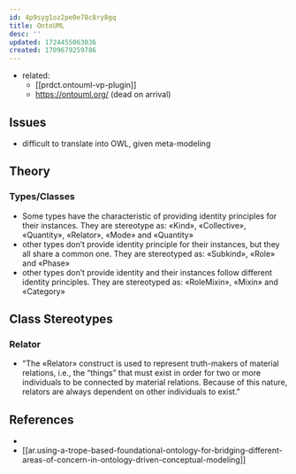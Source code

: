 ```yaml
---
id: 4p9syg1oz2pe0e78c8ry8gq
title: OntoUML
desc: ''
updated: 1724455063036
created: 1709679259786
---
```


- related: 
  - [[prdct.ontouml-vp-plugin]] 
  - https://ontouml.org/ (dead on arrival)

## Issues

- difficult to translate into OWL, given meta-modeling

## Theory

### Types/Classes

- Some types have the characteristic of providing identity principles for their instances. They are stereotype as: «Kind», «Collective», «Quantity», «Relator», «Mode» and «Quantity»
- other types don’t provide identity principle for their instances, but they all share a common one. They are stereotyped as: «Subkind», «Role» and «Phase»
- other types don’t provide identity and their instances follow different identity principles. They are stereotyped as: «RoleMixin», «Mixin» and «Category»

## Class Stereotypes

### Relator

- "The «Relator» construct is used to represent truth-makers of material relations, i.e., the “things” that must exist in order for two or more individuals to be connected by material relations. Because of this nature, relators are always dependent on other individuals to exist."

## References

- [^1]: https://ontouml.readthedocs.io/en/latest/classes/sortals/relator/index.html
- [[ar.using-a-trope-based-foundational-ontology-for-bridging-different-areas-of-concern-in-ontology-driven-conceptual-modeling]]
